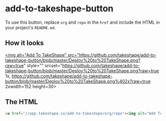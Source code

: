 # add-to-takeshape-button

To use this button, replace `org` and `repo` in the `href` and include the HTML in your project's `README.md`.

## How it looks

<a href="//app.takeshape.io/add-to-takeshape/org/repo"><img alt="Add To TakeShape" src="https://github.com/takeshape/add-to-takeshape-button/blob/master/Deploy%20to%20TakeShape.png?raw=true" style="" srcset="https://github.com/takeshape/add-to-takeshape-button/blob/master/Deploy%20to%20TakeShape.png?raw=true 1x, https://github.com/takeshape/add-to-takeshape-button/blob/master/Deploy%20to%20TakeShape.png%402x?raw=true 2xwidth=152 height=30></a>

## The HTML

```html
<a href="//app.takeshape.io/add-to-takeshape/org/repo"><img alt="Add To TakeShape" src="https://github.com/takeshape/add-to-takeshape-button/blob/master/Deploy%20to%20TakeShape%20Button.png?raw=true" srcset="https://github.com/takeshape/add-to-takeshape-button/blob/master/Deploy%20to%20TakeShape%20Button.png?raw=true 1x, https://github.com/takeshape/add-to-takeshape-button/blob/master/Deploy%20to%20TakeShape%20Button.png%402x?raw=true 2xwidth=152 height=30></a>
```
